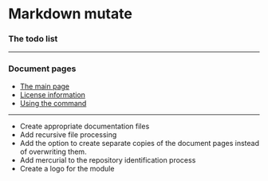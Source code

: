 # Markdown mutate
### The todo list


----
### Document pages
* [The main page](https://github.com/restarian/markdown_mutate/blob/master/doc/README.md)
* [License information](https://github.com/restarian/markdown_mutate/blob/master/doc/license.md)
* [Using the command](https://github.com/restarian/markdown_mutate/blob/master/doc/usage.md)

----

* Create appropriate documentation files
* Add recursive file processing
* Add the option to create separate copies of the document pages instead of overwriting them.
* Add mercurial to the repository identification process
* Create a logo for the module
